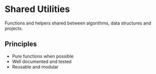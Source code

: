 # Shared Utilities

Functions and helpers shared between algorithms, data structures and projects.

## Principles

- Pure functions when possible
- Well documented and tested
- Reusable and modular
